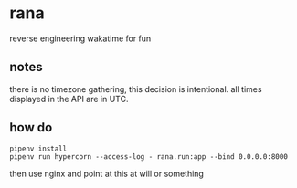 rana
====

reverse engineering wakatime for fun

## notes

there is no timezone gathering, this decision is intentional. all times
displayed in the API are in UTC.

## how do

```
pipenv install
pipenv run hypercorn --access-log - rana.run:app --bind 0.0.0.0:8000
```

then use nginx and point at this at will or something
